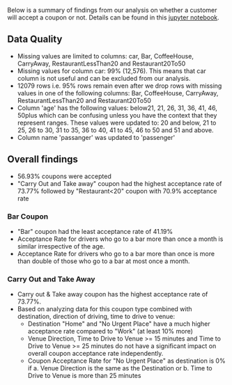 Below is a summary of findings from our analysis on whether a customer will accept a coupon or not.  Details can be found in this [jupyter notebook](https://github.com/nishithpatel/Practical-Application-1/blob/main/Analyze%20if%20the%20Customer%20Accept%20the%20Coupon.ipynb). 

## Data Quality
* Missing values are limited to columns: car, Bar, CoffeeHouse, CarryAway, RestaurantLessThan20 and Restaurant20To50
* Missing values for column car: 99% (12,576).  This means that car column is not useful and can be excluded from our analysis.
* 12079 rows i.e. 95% rows remain even after we drop rows with missing values in one of the following columns: Bar, CoffeeHouse, CarryAway, RestaurantLessThan20 and Restaurant20To50
* Column 'age' has the following values: below21, 21, 26, 31, 36, 41, 46, 50plus  which can be confusing unless you have the context that they represent ranges. These values were updated to: 20 and below, 21 to 25, 26 to 30, 31 to 35, 36 to 40, 41 to 45, 46 to 50 and 51 and above.
* Column name 'passanger' was updated to 'passenger'

## Overall findings 
* 56.93% coupons were accepted
* "Carry Out and Take away" coupon had the highest acceptance rate of 73.77% followed by "Restaurant<20" coupon with 70.9% acceptance rate

### Bar Coupon
* "Bar" coupon had the least acceptance rate of 41.19%
* Acceptance Rate for drivers who go to a bar more than once a month is similar irrespective of the age.
* Acceptance Rate for drivers who go to a bar more than once is more than double of those who go to a bar at most once a month.

### Carry Out and Take Away
* Carry out & Take away coupon has the highest acceptance rate of 73.77%.
* Based on analyzing data for this coupon type combined with destination, direction of driving, time to drive to venue: 
  * Destination "Home" and "No Urgent Place" have a much higher acceptance rate compared to "Work" (at least 10% more)
  * Venue Direction, Time to Drive to Venue >= 15 minutes and Time to Drive to Venue >= 25 minutes do not have a significant impact on overall coupon acceptance rate independently.
  * Coupon Acceptance Rate for "No Urgent Place" as destination is 0% if a. Venue Direction is the same as the Destination or b. Time to Drive to Venue is more than 25 minutes
